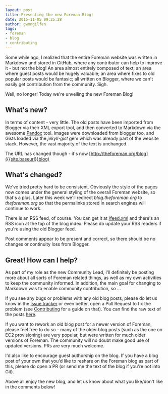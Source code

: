 ```yaml
---
layout: post
title: Presenting the new Foreman Blog!
date: 2015-11-05 09:25:28
author: gwmngilfen
tags:
- foreman
- blog
- contributing
---
```


Some while ago, I realized that the entire Foreman website was written in
Markdown and stored in GitHub, where any contributor can help to improve it -
but not the blog! An area almost entirely composed of text; an area where guest
posts would be hugely valuable; an area where fixes to old popular posts would
be fantasic; all written on Blogger, where we can't easily get contribution
from the community. Sigh.

Well, no longer! Today we're unveiling the new Foreman Blog!

<!--more-->

## What's new?

In terms of content - very little. The old posts have been imported from
Blogger via their XML export tool, and then converted to Markdown via the
awesome [Pandoc](pandoc.org) tool. Images were downloaded from blogger too, and
Gists loaded via the *jekyll-gist* gem which was already part of the website
stack. However, the vast majority of the text is unchanged.

The URL has changed though - it's now
[http://theforeman.org/blog]({{site.baseurl}}blog)

## What's changed?

We've tried pretty hard to be consistent. Obviously the style of the pages now
comes under the general styling of the overall Foreman website, so that's a
plus. Later this week we'll redirect *blog.theforeman.org* to *theforeman.org*
so that the permalinks stored in search engines will continue to work.

There is an RSS feed, of course. You can get it at
[/feed.xml]({{site.baseurl}}feed.xml) and there's an RSS icon at the top
of the blog index. Please do update your RSS readers if you're using the old Blogger
feed.

Post comments appear to be present and correct, so there should be no
changes or continuity loss from Blogger.

## Great! How can I help?

As part of my role as the new Community Lead, I'll definitely be posting more
about all sorts of Foreman related things, as well as my own activities to keep
the community informed. In addition, the main goal for changing to Markdown was
to enable community contribution, so ...

If you see any bugs or problems with any old blog posts, please do let us know
in the [issue tracker](https://github.com/theforeman/theforeman.org/issues) or
even better, open a Pull Request to fix the problem (see
[Contributing]({{site.baseurl}}contribute.html#Documentationandwebsite)
for a guide on that). You can find the raw text of the posts
[here](https://github.com/theforeman/theforeman.org/tree/gh-pages/_posts).

If you want to rework an old blog post for a newer version of Foreman, please
feel free to do so - many of the older blog posts (such as the one on EC2
provisioning) are very popular, but were written for much older versions of
Foreman. The community will no doubt make good use of updated versions. PRs are
very much welcome.

I'd also like to encourage guest authorship on the blog. If you have a blog
post of your own that you'd like to reshare on the Foreman blog as part of
this, please do open a PR (or send me the text of the blog if you're not into
Git).

Above all enjoy the new blog, and let us know about what you like/don't like in the comments below!
